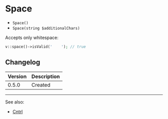 # Space

- `Space()`
- `Space(string $additionalChars)`

Accepts only whitespace:

```php
v::space()->isValid('    '); // true
```

## Changelog

Version | Description
--------|-------------
  0.5.0 | Created

***
See also:

- [Cntrl](Cntrl.md)
